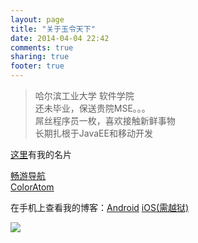 ```yaml
---
layout: page
title: "关于玉令天下"
date: 2014-04-04 22:42
comments: true
sharing: true
footer: true
---
```


>哈尔滨工业大学 软件学院  
>还未毕业，保送贵院MSE。。。  
>屌丝程序员一枚，喜欢接触新鲜事物  
>长期扎根于JavaEE和移动开发  

[这里](http://about.me/yulingtianxia/)有我的名片


[畅游导航](http://changyou.yulingtianxia.com)  
[ColorAtom](http://coloratom.yulingtianxia.com)

在手机上查看我的博客：[Android](/download/blog_android.apk)  [iOS(需越狱)](/download/玉令天下的Blog_0.3_iosbrk.ipa)  

 <a href='http://me.alipay.com/yulingtianxia'> <img src='https://img.alipay.com/sys/personalprod/style/mc/btn-index.png' /> </a>   
 
 